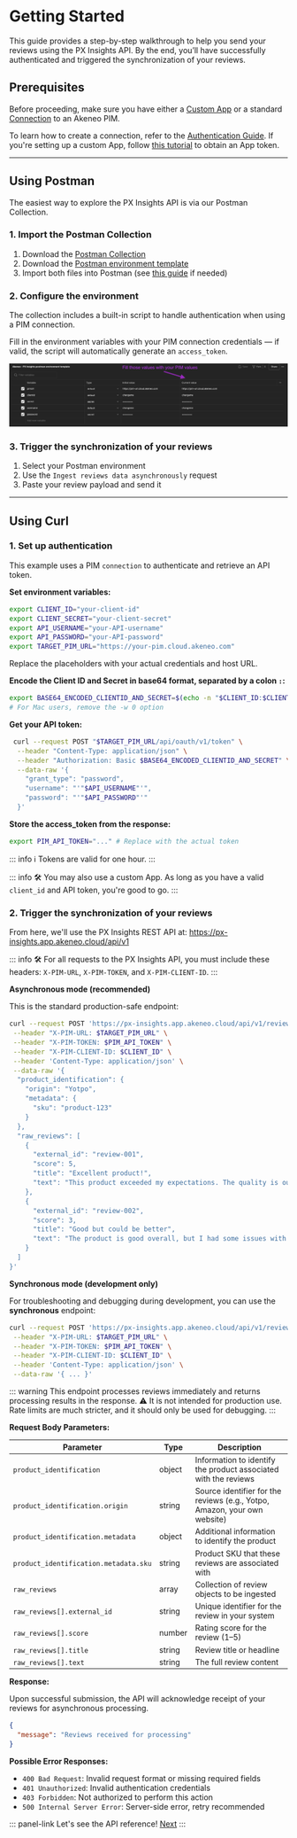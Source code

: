 # Getting Started

This guide provides a step-by-step walkthrough to help you send your reviews using the PX Insights API.
By the end, you’ll have successfully authenticated and triggered the synchronization of your reviews.

## Prerequisites

Before proceeding, make sure you have either a <a href="https://api.akeneo.com/apps/create-custom-app.html" target="_blank">Custom App</a> or a standard <a href="https://api.akeneo.com/getting-started/connect-the-pim-4x/step-1.html#you-said-connection" target="_blank">Connection</a> to an Akeneo PIM.

To learn how to create a connection, refer to the <a href="https://api.akeneo.com/documentation/authentication.html#client-idsecret-generation" target="_blank">Authentication Guide</a>.
If you're setting up a custom App, follow <a href="https://api.akeneo.com/tutorials/how-to-get-your-app-token.html" target="_blank">this tutorial</a> to obtain an App token.

---

## Using Postman

The easiest way to explore the PX Insights API is via our Postman Collection.

### 1. Import the Postman Collection

1. Download the <a href="https://storage.googleapis.com/akecld-prd-cipr-prd-api-assets/generated_postman_collection.json" target="_blank">Postman Collection</a>
2. Download the <a href="https://storage.googleapis.com/akecld-prd-cipr-prd-api-assets/postman_environment_template.json" target="_blank">Postman environment template</a>
3. Import both files into Postman (see <a href="https://learning.postman.com/docs/getting-started/importing-and-exporting/importing-data/" target="_blank">this guide</a> if needed)

### 2. Configure the environment

The collection includes a built-in script to handle authentication when using a PIM connection.

Fill in the environment variables with your PIM connection credentials — if valid, the script will automatically generate an `access_token`.

![postman-collection.png](../img/px-insights/postman-collection.png)

### 3. Trigger the synchronization of your reviews

1. Select your Postman environment
2. Use the `Ingest reviews data asynchronously` request
3. Paste your review payload and send it

---

## Using Curl

### 1. Set up authentication

This example uses a PIM `connection` to authenticate and retrieve an API token.


**Set environment variables:**
```bash
export CLIENT_ID="your-client-id"
export CLIENT_SECRET="your-client-secret"
export API_USERNAME="your-API-username"
export API_PASSWORD="your-API-password"
export TARGET_PIM_URL="https://your-pim.cloud.akeneo.com"
```

Replace the placeholders with your actual credentials and host URL.

**Encode the Client ID and Secret in base64 format, separated by a colon `:`:**
```bash [snippet:Shell]
export BASE64_ENCODED_CLIENTID_AND_SECRET=$(echo -n "$CLIENT_ID:$CLIENT_SECRET" | base64 -w 0)
# For Mac users, remove the -w 0 option
```

**Get your API token:**
```bash [snippet:Shell]
 curl --request POST "$TARGET_PIM_URL/api/oauth/v1/token" \
  --header "Content-Type: application/json" \
  --header "Authorization: Basic $BASE64_ENCODED_CLIENTID_AND_SECRET" \
  --data-raw '{
    "grant_type": "password",
    "username": "'"$API_USERNAME"'",
    "password": "'"$API_PASSWORD"'"
  }'
```

**Store the access_token from the response:**
```bash [snippet:Shell]
export PIM_API_TOKEN="..." # Replace with the actual token
```

::: info
ℹ️ Tokens are valid for one hour.
:::

::: info
🛠 You may also use a custom App. As long as you have a valid `client_id` and API token, you're good to go.
:::

### 2. Trigger the synchronization of your reviews

From here, we'll use the PX Insights REST API at: https://px-insights.app.akeneo.cloud/api/v1

::: info
🛠 For all requests to the PX Insights API, you must include these headers: `X-PIM-URL`, `X-PIM-TOKEN`, and `X-PIM-CLIENT-ID`.
:::

**Asynchronous mode (recommended)**

This is the standard production-safe endpoint:
```bash [snippet:Shell]
curl --request POST 'https://px-insights.app.akeneo.cloud/api/v1/reviews/ingest/async' \
 --header "X-PIM-URL: $TARGET_PIM_URL" \
 --header "X-PIM-TOKEN: $PIM_API_TOKEN" \
 --header "X-PIM-CLIENT-ID: $CLIENT_ID" \
 --header 'Content-Type: application/json' \
 --data-raw '{
  "product_identification": {
    "origin": "Yotpo",
    "metadata": {
      "sku": "product-123"
    }
  },
  "raw_reviews": [
    {
      "external_id": "review-001",
      "score": 5,
      "title": "Excellent product!",
      "text": "This product exceeded my expectations. The quality is outstanding and it works perfectly."
    },
    {
      "external_id": "review-002",
      "score": 3,
      "title": "Good but could be better",
      "text": "The product is good overall, but I had some issues with the packaging."
    }
  ]
}'
```

**Synchronous mode (development only)**

For troubleshooting and debugging during development, you can use the **synchronous** endpoint:
```bash [snippet:Shell]
curl --request POST 'https://px-insights.app.akeneo.cloud/api/v1/reviews/ingest/' \
 --header "X-PIM-URL: $TARGET_PIM_URL" \
 --header "X-PIM-TOKEN: $PIM_API_TOKEN" \
 --header "X-PIM-CLIENT-ID: $CLIENT_ID" \
 --header 'Content-Type: application/json' \
 --data-raw '{ ... }'
```

::: warning
This endpoint processes reviews immediately and returns processing results in the response.
⚠️ It is not intended for production use. Rate limits are much stricter, and it should only be used for debugging.
:::

**Request Body Parameters:**

| Parameter                             | Type   | Description                                                               |
|--------------------------------------|--------|----------------------------------------------------------------------------|
| `product_identification`             | object | Information to identify the product associated with the reviews            |
| `product_identification.origin`      | string | Source identifier for the reviews (e.g., Yotpo, Amazon, your own website)  |
| `product_identification.metadata`    | object | Additional information to identify the product                             |
| `product_identification.metadata.sku`| string | Product SKU that these reviews are associated with                         |
| `raw_reviews`                        | array  | Collection of review objects to be ingested                                |
| `raw_reviews[].external_id`          | string | Unique identifier for the review in your system                            |
| `raw_reviews[].score`                | number | Rating score for the review (1–5)                                          |
| `raw_reviews[].title`                | string | Review title or headline                                                   |
| `raw_reviews[].text`                 | string | The full review content                                                    |

**Response:**

Upon successful submission, the API will acknowledge receipt of your reviews for asynchronous processing.

```json [snippet:Response]
{
  "message": "Reviews received for processing"
}
```

**Possible Error Responses:**

- `400 Bad Request`: Invalid request format or missing required fields
- `401 Unauthorized`: Invalid authentication credentials
- `403 Forbidden`: Not authorized to perform this action
- `500 Internal Server Error`: Server-side error, retry recommended

::: panel-link Let's see the API reference! [Next](/px-insights/key-platform-behaviors.html)
:::
